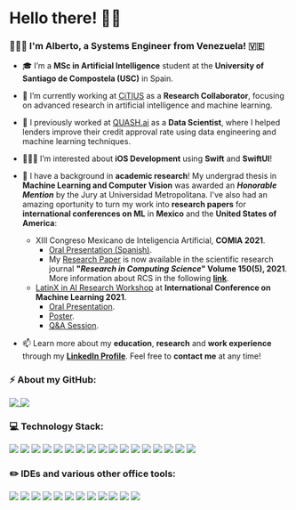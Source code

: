 # Hello there! 👋🏻
### 👨🏻‍🎓 I'm Alberto, a Systems Engineer from Venezuela! 🇻🇪


- 🎓 I’m a **MSc in Artificial Intelligence** student at the **University of Santiago de Compostela (USC)** in Spain.

- 🔭 I’m currently working at [CiTIUS](https://citius.usc.es/) as a **Research Collaborator**, focusing on advanced research in artificial intelligence and machine learning.

- 🔭 I previously worked at [QUASH.ai](https://quash.ai/) as a **Data Scientist**, where I helped lenders improve their credit approval rate using data engineering and machine learning techniques.

- 👨🏻‍💻 I’m interested about **iOS Development** using **Swift** and **SwiftUI**!
  
- 📄 I have a background in **academic research**! My undergrad thesis in **Machine Learning and Computer Vision** was awarded an **_Honorable Mention_** by the Jury at Universidad Metropolitana. I've also had an amazing oportunity to turn my work into **research papers** for **international conferences on ML** in **Mexico** and the **United States of America**: 
  - XIII Congreso Mexicano de Inteligencia Artificial, **COMIA 2021**. 
    - [Oral Presentation (Spanish)](https://m.facebook.com/SMIA.Mexico/videos/21-4-rob%C3%B3tica-y-reconocimiento-de-patrones-3-moderador-gilberto-ochoa/895246394654159/?_rdr).
    - My [Research Paper](https://www.rcs.cic.ipn.mx/2021_150_5/Mask-net_%20Identificacion%20del%20uso%20correcto%20de%20mascarilla%20mediante%20vision%20por%20computador.pdf) is now available in the scientific research journal **"_Research in Computing Science_" Volume 150(5), 2021**. More information about RCS in the following **[link](https://www.rcs.cic.ipn.mx)**.
  - [LatinX in AI Research Workshop](https://research.latinxinai.org/papers/icml/2021/pdf/paper_12.pdf) at **International Conference on Machine Learning 2021**.
    - [Oral Presentation](https://www.youtube.com/watch?v=nwK7eNK0auc&list=PLFHvi5sdWF5VqqqQvVC5SuBY7ecSgqequ&index=16&ab_channel=LatinXinAI).
    - [Poster](https://research.latinxinai.org/papers/icml/2021/png/poster_12.png).
    - [Q&A Session](https://youtu.be/XhjK9DxFh_Q?t=289).

- 📫 Learn more about my **education**, **research** and **work experience** through my **[LinkedIn Profile](https://www.linkedin.com/in/alberto-landi-corti%C3%B1as-269b8111a/?locale=en_US)**. Feel free to **contact me** at any time!


### ⚡ About my GitHub:
<a href="https://github.com/anuraghazra/github-readme-stats">
  <img align="top" src="https://github-readme-stats.vercel.app/api?username=AlbertLandi&show_icons=true&count_private=true&hide=stars,issues" />
</a>

<a href="https://github.com/anuraghazra/github-readme-stats">
  <img align="top" src="https://github-readme-stats.vercel.app/api/top-langs/?username=AlbertLandi&layout=compact" />
</a>


### 💻 Technology Stack:
<p align="left"> 
  <img src="https://img.shields.io/badge/Swift-FA7343?style=for-the-badge&logo=swift&logoColor=white" />
  <img src="https://img.shields.io/badge/Python-FFD43B?style=for-the-badge&logo=python&logoColor=blue" />
  <img src="https://img.shields.io/badge/TensorFlow-FF6F00?style=for-the-badge&logo=TensorFlow&logoColor=white" />
  <img src="https://img.shields.io/badge/PyTorch-EE4C2C?style=for-the-badge&logo=PyTorch&logoColor=white" />
  <img src="https://img.shields.io/badge/Numpy-777BB4?style=for-the-badge&logo=numpy&logoColor=white" />
  <img src="https://img.shields.io/badge/Pandas-2C2D72?style=for-the-badge&logo=pandas&logoColor=white" />
  <img src="https://img.shields.io/badge/scikit_learn-F7931E?style=for-the-badge&logo=scikit-learn&logoColor=white" />
  <img src="https://img.shields.io/badge/Keras-D00000?style=for-the-badge&logo=Keras&logoColor=white" />
  <img src="https://img.shields.io/badge/Java-ED8B00?style=for-the-badge&logo=java&logoColor=white" />
  <img src="https://img.shields.io/badge/C-00599C?style=for-the-badge&logo=c&logoColor=white" />
  <img src="https://img.shields.io/badge/C%2B%2B-00599C?style=for-the-badge&logo=c%2B%2B&logoColor=white" />
  <img src="https://img.shields.io/badge/HTML5-E34F26?style=for-the-badge&logo=html5&logoColor=white" />
  <img src="https://img.shields.io/badge/CSS3-1572B6?style=for-the-badge&logo=css3&logoColor=white" />
  <img src="https://img.shields.io/badge/JavaScript-323330?style=for-the-badge&logo=javascript&logoColor=F7DF1E" />
  <img src="https://img.shields.io/badge/MySQL-005C84?style=for-the-badge&logo=mysql&logoColor=white" />
  <img src="https://img.shields.io/badge/GitHub-100000?style=for-the-badge&logo=github&logoColor=white" />
  <img src="https://img.shields.io/badge/LaTeX-47A141?style=for-the-badge&logo=LaTeX&logoColor=white" />
</p>

### ✏️ IDEs and various other office tools:
<p align="left"> 
  <img src="https://img.shields.io/badge/Xcode-007ACC?style=for-the-badge&logo=Xcode&logoColor=white" />
  <img src="https://img.shields.io/badge/Visual_Studio_Code-0078D4?style=for-the-badge&logo=visual%20studio%20code&logoColor=white" />
  <img src="https://img.shields.io/badge/Colab-F9AB00?style=for-the-badge&logo=googlecolab&color=525252" />
  <img src="https://img.shields.io/badge/apache%20netbeans-1B6AC6?style=for-the-badge&logo=apache%20netbeans%20IDE&logoColor=white" />
  <img src="https://img.shields.io/badge/Figma-F24E1E?style=for-the-badge&logo=figma&logoColor=white" />
  <img src="https://img.shields.io/badge/Canva-%2300C4CC.svg?&style=for-the-badge&logo=Canva&logoColor=white" />
  <img src="https://img.shields.io/badge/Overleaf-47A141?style=for-the-badge&logo=Overleaf&logoColor=white" />
  <img src="https://img.shields.io/badge/Microsoft_Office-D83B01?style=for-the-badge&logo=microsoft-office&logoColor=white" />
  <img src="https://img.shields.io/badge/Trello-0052CC?style=for-the-badge&logo=trello&logoColor=white" />
  <img src="https://img.shields.io/badge/Slack-4A154B?style=for-the-badge&logo=slack&logoColor=white" />
  <img src="https://img.shields.io/badge/Google%20Meet-00897B?style=for-the-badge&logo=google-meet&logoColor=white" />
  <img src="https://img.shields.io/badge/Zoom-2D8CFF?style=for-the-badge&logo=zoom&logoColor=white" />
</p>

<!--
### 🖥 OSs:
<p align="left"> 
  <img src="https://img.shields.io/badge/mac%20os-000000?style=for-the-badge&logo=apple&logoColor=white" />
  <img src="https://img.shields.io/badge/iOS-000000?style=for-the-badge&logo=ios&logoColor=white" />
  <img src="https://img.shields.io/badge/Windows-0078D6?style=for-the-badge&logo=windows&logoColor=white" />
  <img src="https://img.shields.io/badge/Ubuntu-E95420?style=for-the-badge&logo=ubuntu&logoColor=white" />
</p>
-->


<!--
**AlbertLandi/AlbertLandi** is a ✨ _special_ ✨ repository because its `README.md` (this file) appears on your GitHub profile.

Here are some ideas to get you started:

- 🔭 I’m currently working on ...
- 🌱 I’m currently learning ...
- 👯 I’m looking to collaborate on ...
- 🤔 I’m looking for help with ...
- 💬 Ask me about ...
- 📫 How to reach me: ...
- 😄 Pronouns: ...
- ⚡ Fun fact: ...
-->
